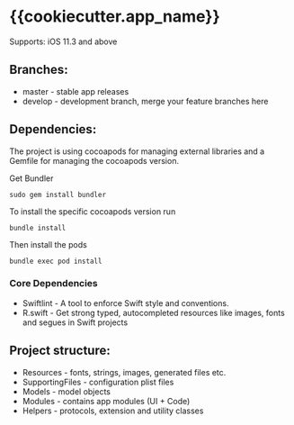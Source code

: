 # {{cookiecutter.app_name}}

Supports: iOS 11.3 and above

## Branches:

* master - stable app releases
* develop - development branch, merge your feature branches here

## Dependencies:

The project is using cocoapods for managing external libraries and a Gemfile for managing the cocoapods version.

Get Bundler

```
sudo gem install bundler
```

To install the specific cocoapods version run

```
bundle install
```

Then install the pods

```
bundle exec pod install
```

### Core Dependencies

* Swiftlint - A tool to enforce Swift style and conventions.
* R.swift - Get strong typed, autocompleted resources like images, fonts and segues in Swift projects

## Project structure:

* Resources - fonts, strings, images, generated files etc.
* SupportingFiles - configuration plist files
* Models - model objects
* Modules - contains app modules (UI + Code)
* Helpers - protocols, extension and utility classes
